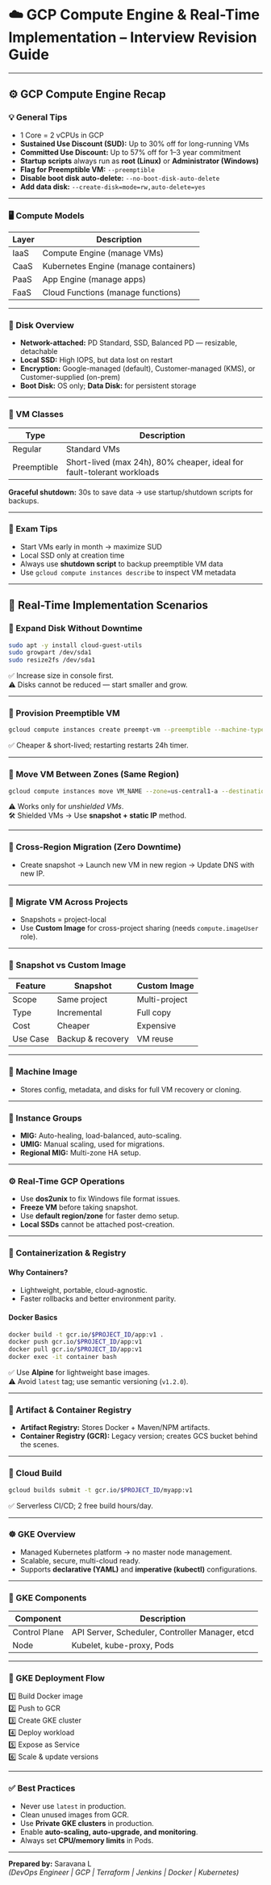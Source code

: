 
# ☁️ GCP Compute Engine & Real-Time Implementation – Interview Revision Guide

---

## ⚙️ GCP Compute Engine Recap

### 💡 General Tips
- 1 Core = 2 vCPUs in GCP
- **Sustained Use Discount (SUD):** Up to 30% off for long-running VMs
- **Committed Use Discount:** Up to 57% off for 1–3 year commitment
- **Startup scripts** always run as **root (Linux)** or **Administrator (Windows)**
- **Flag for Preemptible VM:** `--preemptible`
- **Disable boot disk auto-delete:** `--no-boot-disk-auto-delete`
- **Add data disk:** `--create-disk=mode=rw,auto-delete=yes`

---

### 🖥️ Compute Models
| Layer | Description |
|--------|--------------|
| IaaS | Compute Engine (manage VMs) |
| CaaS | Kubernetes Engine (manage containers) |
| PaaS | App Engine (manage apps) |
| FaaS | Cloud Functions (manage functions) |

---

### 💾 Disk Overview
- **Network-attached:** PD Standard, SSD, Balanced PD — resizable, detachable
- **Local SSD:** High IOPS, but data lost on restart
- **Encryption:** Google-managed (default), Customer-managed (KMS), or Customer-supplied (on-prem)
- **Boot Disk:** OS only; **Data Disk:** for persistent storage

---

### 🧱 VM Classes
| Type | Description |
|------|--------------|
| Regular | Standard VMs |
| Preemptible | Short-lived (max 24h), 80% cheaper, ideal for fault-tolerant workloads |

**Graceful shutdown:** 30s to save data → use startup/shutdown scripts for backups.

---

### 🧠 Exam Tips
- Start VMs early in month → maximize SUD
- Local SSD only at creation time
- Always use **shutdown script** to backup preemptible VM data
- Use `gcloud compute instances describe` to inspect VM metadata

---

## 🔧 Real-Time Implementation Scenarios

### 🔹 Expand Disk Without Downtime
```bash
sudo apt -y install cloud-guest-utils
sudo growpart /dev/sda1
sudo resize2fs /dev/sda1
```
✅ Increase size in console first.  
⚠️ Disks cannot be reduced — start smaller and grow.

---

### 🔹 Provision Preemptible VM
```bash
gcloud compute instances create preempt-vm --preemptible --machine-type=f1-micro --zone=us-central1-a
```
✅ Cheaper & short-lived; restarting restarts 24h timer.

---

### 🔹 Move VM Between Zones (Same Region)
```bash
gcloud compute instances move VM_NAME --zone=us-central1-a --destination-zone=us-central1-b
```
⚠️ Works only for *unshielded VMs*.  
🛠️ Shielded VMs → Use **snapshot + static IP** method.

---

### 🔹 Cross-Region Migration (Zero Downtime)
- Create snapshot → Launch new VM in new region → Update DNS with new IP.

---

### 🔹 Migrate VM Across Projects
- Snapshots = project-local  
- Use **Custom Image** for cross-project sharing (needs `compute.imageUser` role).

---

### 🧩 Snapshot vs Custom Image
| Feature | Snapshot | Custom Image |
|----------|-----------|--------------|
| Scope | Same project | Multi-project |
| Type | Incremental | Full copy |
| Cost | Cheaper | Expensive |
| Use Case | Backup & recovery | VM reuse |

---

### 💾 Machine Image
- Stores config, metadata, and disks for full VM recovery or cloning.

---

### 🧱 Instance Groups
- **MIG:** Auto-healing, load-balanced, auto-scaling.  
- **UMIG:** Manual scaling, used for migrations.  
- **Regional MIG:** Multi-zone HA setup.

---

### ⚙️ Real-Time GCP Operations
- Use **dos2unix** to fix Windows file format issues.  
- **Freeze VM** before taking snapshot.  
- Use **default region/zone** for faster demo setup.  
- **Local SSDs** cannot be attached post-creation.  

---

### 🧠 Containerization & Registry

#### Why Containers?
- Lightweight, portable, cloud-agnostic.
- Faster rollbacks and better environment parity.

#### Docker Basics
```bash
docker build -t gcr.io/$PROJECT_ID/app:v1 .
docker push gcr.io/$PROJECT_ID/app:v1
docker pull gcr.io/$PROJECT_ID/app:v1
docker exec -it container bash
```
✅ Use **Alpine** for lightweight base images.  
⚠️ Avoid `latest` tag; use semantic versioning (`v1.2.0`).

---

### 🧱 Artifact & Container Registry
- **Artifact Registry:** Stores Docker + Maven/NPM artifacts.  
- **Container Registry (GCR):** Legacy version; creates GCS bucket behind the scenes.

---

### 🧩 Cloud Build
```bash
gcloud builds submit -t gcr.io/$PROJECT_ID/myapp:v1
```
✅ Serverless CI/CD; 2 free build hours/day.

---

### ☸️ GKE Overview
- Managed Kubernetes platform → no master node management.  
- Scalable, secure, multi-cloud ready.  
- Supports **declarative (YAML)** and **imperative (kubectl)** configurations.

---

### 🧩 GKE Components
| Component | Description |
|------------|--------------|
| Control Plane | API Server, Scheduler, Controller Manager, etcd |
| Node | Kubelet, kube-proxy, Pods |

---

### 🚀 GKE Deployment Flow
1️⃣ Build Docker image  
2️⃣ Push to GCR  
3️⃣ Create GKE cluster  
4️⃣ Deploy workload  
5️⃣ Expose as Service  
6️⃣ Scale & update versions

---

### ✅ Best Practices
- Never use `latest` in production.  
- Clean unused images from GCR.  
- Use **Private GKE clusters** in production.  
- Enable **auto-scaling, auto-upgrade, and monitoring**.  
- Always set **CPU/memory limits** in Pods.

---

**Prepared by:** Saravana L  
*(DevOps Engineer | GCP | Terraform | Jenkins | Docker | Kubernetes)*
